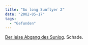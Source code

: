 ```yaml
---
title: "So long Sunflyer 2"
date: "2002-05-17"
tags:
  - "Gefunden"
---
```


[Der leise Abgang des Sunlog](http://www.sunflyer.ch/). Schade.
